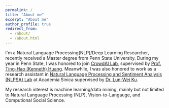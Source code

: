 ```yaml
---
permalink: /
title: "About me"
excerpt: "About me"
author_profile: true
redirect_from: 
  - /about/
  - /about.html
---
```

I'm a Natural Language Processing(NLP)/Deep Learning Researcher, recently received a Master degree from Penn State University.
During my year in Penn State, I was honored to join [CrowdAI Lab](https://crowd.ist.psu.edu/crowd-ai-lab.html), supervised by [Prof. Ting-Hao (Kenneth) Huang](https://crowd.ist.psu.edu/crowd-ai-lab.html). Meanwhile, I was also honored to work as a research assistant in [Natural Language Processing and Sentiment Analysis (NLPSA) Lab](https://academiasinicanlplab.github.io) at Academia Sinica supervised by [Dr. Lun-Wei Ku](https://www.iis.sinica.edu.tw/pages/lwku/).

My research interest is machine learning/data mining, mainly but not limited to Natural Language Processing (NLP), Vision-to-Langauge, and Computional Social Science. 

<!--LALALA
======
Exmaple Template -->


<!-- How to edit your site's GitHub repository -->
<!-- 
------
Example: editing a markdown file for a talk
![Editing a markdown file for a talk](/images/editing-talk.png) -->


